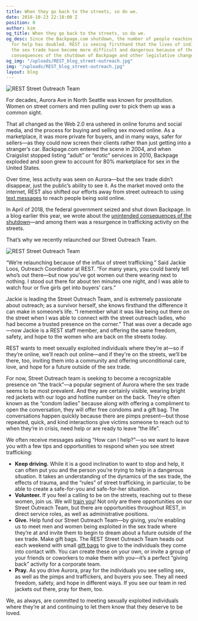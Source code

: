 ```yaml
---
title: When they go back to the streets, so do we.
date: 2018-10-23 22:18:00 Z
position: 0
author: kim
og_title: When they go back to the streets, so do we.
og_desc: Since the Backpage.com shutdown, the number of people reaching out to REST
  for help has doubled. REST is seeing firsthand that the lives of individuals in
  the sex trade have become more difficult and dangerous because of the unintended
  consequences of the shutdown of Backpage and other legislative changes.
og_img: "/uploads/REST_blog_street-outreach.jpg"
img: "/uploads/REST_blog_street-outreach.jpg"
layout: blog
---
```


![REST Street Outreach Team](/uploads/REST_blog_street-outreach.jpg)

For decades, Aurora Ave in North Seattle was known for prostitution. Women on street corners and men pulling over to pick them up was a common sight. 

That all changed as the Web 2.0 era ushered in online forums and social media, and the process for buying and selling sex moved online. As a marketplace, it was more private for buyers, and in many ways, safer for sellers—as they could now screen their clients rather than just getting into a stranger’s car. Backpage.com entered the scene in 2004, and when Craigslist stopped listing “adult” or “erotic” services in 2010, Backpage exploded and soon grew to account for 80% marketplace for sex in the United States. 

Over time, less activity was seen on Aurora—but the sex trade didn’t disappear, just the public’s ability to see it. As the market moved onto the internet, REST also shifted our efforts away from street outreach to using [text messages](https://www.bbc.com/news/technology-42120800) to reach people being sold online. 

In April of 2018, the federal government seized and shut down Backpage. In a blog earlier this year, we wrote about the [unintended consequences of the shutdown](https://iwantrest.com/blog/when-backpage-disappears/)—and among them was a resurgence in trafficking activity on the streets. 

That’s why we recently relaunched our Street Outreach Team.

![REST Street Outreach Team](/uploads/REST_blog_street-outreach-2.jpg)

“We’re relaunching because of the influx of street trafficking.” Said Jackie Loos, Outreach Coordinator at REST. “For many years, you could barely tell who’s out there—but now you’ve got women out there wearing next to nothing. I stood out there for about ten minutes one night, and I was able to watch four or five girls get into buyers’ cars.”

Jackie is leading the Street Outreach Team, and is extremely passionate about outreach; as a survivor herself, she knows firsthand the difference it can make in someone’s life. “I remember what it was like being out there on the street when I was able to connect with the street outreach ladies, who had become a trusted presence on the corner.” That was over a decade ago—now Jackie is a REST staff member, and offering the same freedom, safety, and hope to the women who are back on the streets today. 

REST wants to meet sexually exploited individuals where they’re at—so if they’re online, we’ll reach out online—and if they're on the streets, we’ll be there, too, inviting them into a community and offering unconditional care, love, and hope for a future outside of the sex trade. 

For now, Street Outreach team is seeking to become a recognizable presence on “the track”—a popular segment of Aurora where the sex trade seems to be most prevalent. And they are certainly visible, wearing bright red jackets with our logo and hotline number on the back. They’re often known as the “condom ladies” because along with offering a compliment to open the conversation, they will offer free condoms and a gift bag. The conversations happen quickly because there are pimps present—but those repeated, quick, and kind interactions give victims someone to reach out to when they’re in crisis, need help or are ready to leave “the life”. 

We often receive messages asking “How can I help?”—so we want to leave you with a few tips and opportunities to respond when you see street trafficking:
* **Keep driving.** While it is a good inclination to want to stop and help, it can often put you and the person you’re trying to help in a dangerous situation. It takes an understanding of the dynamics of the sex trade, the effects of trauma, and the “rules” of street trafficking, in particular, to be able to create a safe-for-you and safe-for-her situation.  
* **Volunteer.** If you feel a calling to be on the streets, reaching out to these women, join us. We will [train you](https://iwantrest.com/events/training-day/)! Not only are there opportunities on our Street Outreach Team, but there are opportunities throughout REST, in direct service roles, as well as administrative positions. 
* **Give.** Help fund our Street Outreach Team—by giving, you’re enabling us to meet men and women being exploited in the sex trade where they’re at and invite them to begin to dream about a future outside of the sex trade. 
Make gift bags. The REST Street Outreach Team heads out each weekend with small [gift bags](https://iwantrest.com/needs/) to give to the individuals they come into contact with. You can create these on your own, or invite a group of your friends or coworkers to make them with you—it’s a perfect “giving back” activity for a corporate team. 
* **Pray.** As you drive Aurora, pray for the individuals you see selling sex, as well as the pimps and traffickers, and buyers you see. They all need freedom, safety, and hope in different ways. If you see our team in red jackets out there, pray for them, too. 


We, as always, are committed to meeting sexually exploited individuals where they’re at and continuing to let them know that they deserve to be loved.